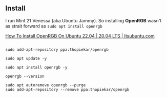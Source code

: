 ## Install

I run Mint 21 Venessa (aka Ubuntu Jammy). So installing **OpenRGB** wasn't as strait forward as `sudo apt install openrgb`

[How To Install OpenRGB On Ubuntu 22.04 | 20.04 LTS | Itsubuntu.com](https://itsubuntu.com/install-openrgb-on-ubuntu-22-04-20-04-lts/)

```shell

sudo add-apt-repository ppa:thopiekar/openrgb

sudo apt update -y

sudo apt install openrgb -y

openrgb --version

sudo apt autoremove openrgb --purge
sudo add-apt-repository --remove ppa:thopiekar/openrgb
```
